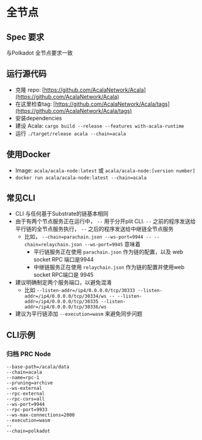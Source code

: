 # 全节点

## Spec 要求

与Polkadot 全节点要求一致

## 运行源代码

* 克隆 repo: [https://github.com/AcalaNetwork/Acala](https://github.com/AcalaNetwork/Acala)
* 在这里检查tag: [https://github.com/AcalaNetwork/Acala/tags](https://github.com/AcalaNetwork/Acala/tags)
* 安装dependencies
* 建设 Acala: `cargo build --release --features with-acala-runtime`
* 运行 `./target/release acala --chain=acala`

## 使用Docker

* Image: `acala/acala-node:latest` 或 `acala/acala-node:[version number]`
* `docker run acala/acala-node:latest --chain=acala`

## 常见CLI

* CLI 与任何基于Substrate的链基本相同
* 由于有两个节点服务正在运行中， `--` 用于分开plit CLI.  `--` 之前的程序发送给平行链的全节点服务执行， `--` 之后的程序发送给中继链全节点服务
  * 比如， `--chain=parachain.json --ws-port=9944 -- --chain=relaychain.json --ws-port=9945` 意味着
    * 平行链服务正在使用 `parachain.json` 作为链的配置，以及 web socket RPC 端口是9944
    * 中继链服务正在使用 `relaychain.json` 作为链的配置并使用web socket RPC端口是 9945
* 建议明确制定两个服务端口，以避免混淆
  * 比如 `--listen-addr=/ip4/0.0.0.0/tcp/30333 --listen-addr=/ip4/0.0.0.0/tcp/30334/ws -- --listen-addr=/ip4/0.0.0.0/tcp/30335 --listen-addr=/ip4/0.0.0.0/tcp/30336/ws`
* 建议为平行链添加 `--execution=wasm` 来避免同步问题

## CLI示例

### 归档 PRC Node

```
--base-path=/acala/data
--chain=acala
--name=rpc-1
--pruning=archive
--ws-external
--rpc-external
--rpc-cors=all
--ws-port=9944
--rpc-port=9933
--ws-max-connections=2000
--execution=wasm
--
--chain=polkadot
```
